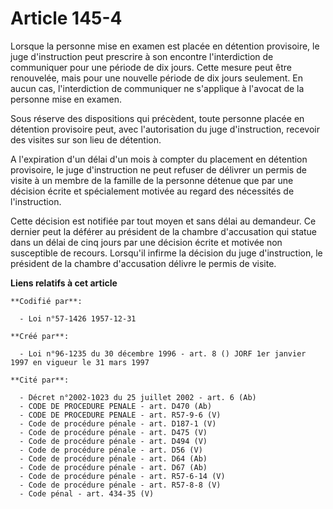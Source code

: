 # Article 145-4

Lorsque la personne mise en examen est placée en détention provisoire, le juge d'instruction peut prescrire à son encontre
l'interdiction de communiquer pour une période de dix jours. Cette mesure peut être renouvelée, mais pour une nouvelle
période de dix jours seulement. En aucun cas, l'interdiction de communiquer ne s'applique à l'avocat de la personne mise en
examen.

Sous réserve des dispositions qui précèdent, toute personne placée en détention provisoire peut, avec l'autorisation du juge
d'instruction, recevoir des visites sur son lieu de détention.

A l'expiration d'un délai d'un mois à compter du placement en détention provisoire, le juge d'instruction ne peut refuser de
délivrer un permis de visite à un membre de la famille de la personne détenue que par une décision écrite et spécialement
motivée au regard des nécessités de l'instruction.

Cette décision est notifiée par tout moyen et sans délai au demandeur. Ce dernier peut la déférer au président de la chambre
d'accusation qui statue dans un délai de cinq jours par une décision écrite et motivée non susceptible de recours. Lorsqu'il
infirme la décision du juge d'instruction, le président de la chambre d'accusation délivre le permis de visite.

**Liens relatifs à cet article**

	**Codifié par**:

	  - Loi n°57-1426 1957-12-31

	**Créé par**:

	  - Loi n°96-1235 du 30 décembre 1996 - art. 8 () JORF 1er janvier 1997 en vigueur le 31 mars 1997

	**Cité par**:

	  - Décret n°2002-1023 du 25 juillet 2002 - art. 6 (Ab)
	  - CODE DE PROCEDURE PENALE - art. D470 (Ab)
	  - CODE DE PROCEDURE PENALE - art. R57-9-6 (V)
	  - Code de procédure pénale - art. D187-1 (V)
	  - Code de procédure pénale - art. D475 (V)
	  - Code de procédure pénale - art. D494 (V)
	  - Code de procédure pénale - art. D56 (V)
	  - Code de procédure pénale - art. D64 (Ab)
	  - Code de procédure pénale - art. D67 (Ab)
	  - Code de procédure pénale - art. R57-6-14 (V)
	  - Code de procédure pénale - art. R57-8-8 (V)
	  - Code pénal - art. 434-35 (V)

